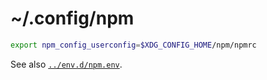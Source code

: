 # ~/.config/npm

```sh
export npm_config_userconfig=$XDG_CONFIG_HOME/npm/npmrc
```

See also [`../env.d/npm.env`](https://github.com/zgracem/dotconfig/blob/main/env.d/minicom.env).
